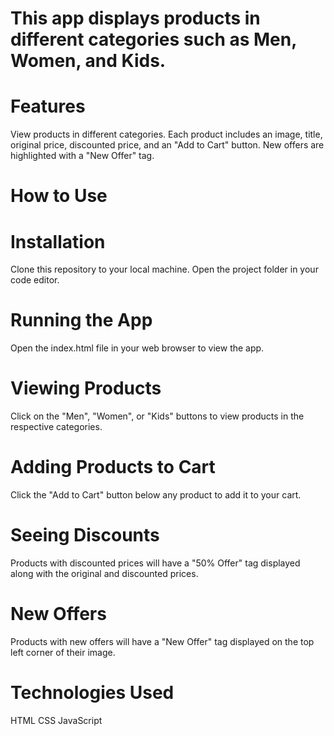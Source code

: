 # This app displays products in different categories such as Men, Women, and Kids.

# Features
View products in different categories.
Each product includes an image, title, original price, discounted price, and an "Add to Cart" button.
New offers are highlighted with a "New Offer" tag.
# How to Use
# Installation
Clone this repository to your local machine.
Open the project folder in your code editor.
# Running the App
Open the index.html file in your web browser to view the app.
# Viewing Products
Click on the "Men", "Women", or "Kids" buttons to view products in the respective categories.
# Adding Products to Cart
Click the "Add to Cart" button below any product to add it to your cart.
# Seeing Discounts
Products with discounted prices will have a "50% Offer" tag displayed along with the original and discounted prices.
# New Offers
Products with new offers will have a "New Offer" tag displayed on the top left corner of their image.

# Technologies Used
HTML
CSS
JavaScript
